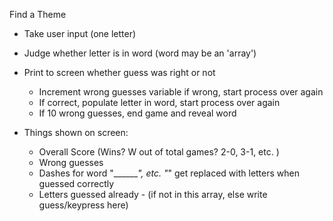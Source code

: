 Find a Theme


- Take user input (one letter)

- Judge whether letter is in word (word may be an 'array')

- Print to screen whether guess was right or not
    - Increment wrong guesses variable if wrong, start process over again
    - If correct, populate letter in word, start process over again
    - If 10 wrong guesses, end game and reveal word

- Things shown on screen:
    - Overall Score (Wins? W out of total games? 2-0, 3-1, etc. )
    - Wrong guesses
    - Dashes for word "_______", etc.  "_" get replaced with letters when guessed correctly
    - Letters guessed already - (if not in this array, else write guess/keypress here)

